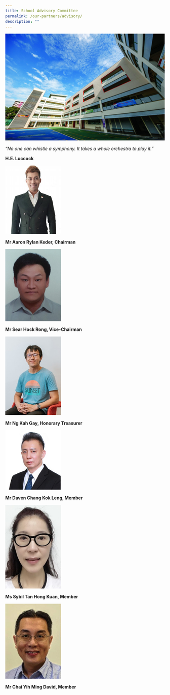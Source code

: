 ```yaml
---
title: School Advisory Committee
permalink: /our-partners/advisory/
description: ""
---
```

![](/images/Our-Heritage-e1570003294657.jpg)

*“No one can whistle a symphony. It takes a whole orchestra to play it.”*

**H.E. Luccock**

<img src="/images/aaron.jpg"  
     style="width:35%">


**Mr Aaron Rylan Keder, Chairman**

<img src="/images/Sear%20Hock%20Rong.jpg"   style="width:35%">


**Mr Sear Hock Rong, Vice-Chairman**

<img src="/images/ng-kah.jpg"  
     style="width:35%">

**Mr Ng Kah Gay, Honorary Treasurer**

<img src="/images/Daven.jpg"  
     style="width:35%">

**Mr Daven Chang Kok Leng, Member**

<img src="/images/Sybil%20Tan.jpg"  
     style="width:35%">

**Ms Sybil Tan Hong Kuan, Member**

<img src="/images/david.jpg"  
     style="width:35%">

**Mr Chai Yih Ming David, Member**
